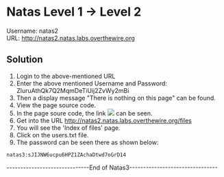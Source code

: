 # Natas Level 1 → Level 2
Username: natas2 <br/>
URL:      http://natas2.natas.labs.overthewire.org <br/>

## Solution

1. Login to the above-mentioned URL
2. Enter the above mentioned Username and Password: ZluruAthQk7Q2MqmDeTiUij2ZvWy2mBi
3. Then a display message "There is nothing on this page" can be found.
4. View the page source code.
5. In the page soure code, the link <img src="files/pixel.png"> can be seen.
6. Get into the URL http://natas2.natas.labs.overthewire.org/files
7. You will see the 'Index of files' page.
8. Click on the users.txt file.
9. The password can be seen there as shown below:
```
natas3:sJIJNW6ucpu6HPZ1ZAchaDtwd7oGrD14
```
------------------------------End of Natas3--------------------------------
